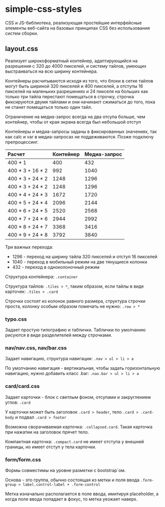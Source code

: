 # simple-css-styles

CSS и JS-библиотека, реализующая простейшие интерфейсные элементы веб-сайта на базовых принципах CSS 
без использования систем сборки.

## layout.css

Реализует широкоформатный контейнер, адаптирующийся на разрешения с 320 до 4000 пикселей,
и систему тайлов, умеющих выстраиваться на всю ширину контейнера.

Контейнеры расчитываются исходя из того, что блоки в сетке тайлов могут быть шириной 320 пикселей и 400 пикселей,
а отступы 16 пикселей на маленьких разрешениях и 24 пикселя на больших
как только три тайла перестают помещаться в строчку, строчка фиксируются двумя тайлами и они начинают сжиматься до того,
пока не станет помещаться только один тайл.

Ограничение на медиа-запрос всегда на два отсупа больше, чем контейнер, чтобы от края экрана всегда был небольшой отступ

Контейнеры и медиа-запросы заданы в фиксированных значениях, так как calc и var в медиа-запросах
не поддеживаются. Позже подключу препроцессинг.

| Расчет           | Контейнер | Медиа-запрос |
|:-----------------|-----------|--------------|
| 400 * 1          | 400       | 432          |
| 400 * 3 + 16 * 2 | 992       | 1040         |
| 400 * 3 + 24 * 2 | 1248      | 1296         |
| 400 * 3 + 24 * 2 | 1248      | 1296         |
| 400 * 4 + 24 * 3 | 1672      | 1720         |
| 400 * 5 + 24 * 4 | 2096      | 2144         |
| 400 * 6 + 24 * 5 | 2520      | 2568         |
| 400 * 7 + 24 * 6 | 2944      | 2992         |
| 400 * 8 + 24 * 7 | 3368      | 3416         |
| 400 * 9 + 24 * 8 | 3792      | 3840         |

Три важных перехода:
* 1296 - переход на ширину тайла 320 пикселей и отступ 16 пикселей
* 1040 - переход в мобильный режим на две тянущиеся колонки
* 432 - переход в одноколоночный режим

Структура контейнера: ```.container```

Структура тайлов: ```.tiles > *```, 
таким образом, если тайлы в виде карточек: ```.tiles > .card```

Строчки состоят из колонок равного размера, структура строчки проста, 
колонку особым образом помечать не нужно: ```.row > *```

### typo.css

Задает простую типографию и таблички. 
Таблички по умолчанию рисуются в виде разделителей между строчками.

### nav/nav.css, nav/bar.css

Задает навигацию, структура навигации: ```.nav > ul > li > a```

По умолчанию навигация - вертикальная, чтобы задать горизонтальную навигацию,
нужно добавить класс .bar: ```.nav.bar > ul > li > a```

### card/card.css

Задает карточки - блок с светлым фоном, отсупами и закруглением углов: ```.card```

У карточки может быть заголовок ```.card > header```, тело ```.card > .card-body``` и подвал ```.card > footer```

Возможна сворачиваемая карточка: ```.collapsed.card```. Такая карточка при нажатии на заголовок прячет тело.

Компактная карточка: ```.compact.card``` не имеет отступа у внешней границы, но имеет отступ у тела карточки.

### form/form.css

Формы совместимы на уровне разметки с bootstrap`ом.

Основа - это группа, обычно состоящая из метки и поля ввода  ```.form-group > label.control-label + .form-control```

Метка изначально располагается в поле ввода, имитируя placeholder,
а когда поле ввода попадает в фокус, то метка уезжает наверх.